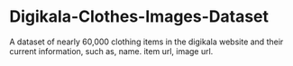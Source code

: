 # Digikala-Clothes-Images-Dataset
A dataset of nearly 60,000 clothing items in the digikala website and their current information, such as, name. item url, image url.
